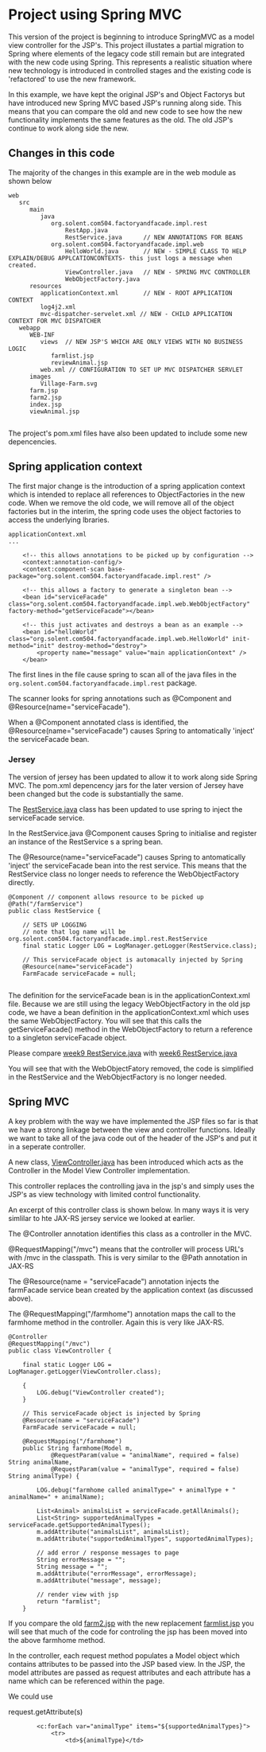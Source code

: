 
# Project using Spring MVC

This version of the project is beginning to introduce SpringMVC as a model view controller for the JSP's.
This project illustates a partial migration to Spring where elements of the legacy code still remain but are integrated with the new code using Spring.
This represents a realistic situation where new technology is introduced in controlled stages and the existing code is 'refactored' to use the new framework.

In this example, we have kept the original JSP's and Object Factorys but have introduced new Spring MVC based JSP's running along side. 
This means that you can compare the old and new code to see how the new functionality implements the same features as the old.
The old JSP's continue to work along side the new.

## Changes in this code

The majority of the changes in this example are in the web module as shown below 
```
web
   src
      main
         java
            org.solent.com504.factoryandfacade.impl.rest
                RestApp.java
                RestService.java      // NEW ANNOTATIONS FOR BEANS
            org.solent.com504.factoryandfacade.impl.web
                HelloWorld.java       // NEW - SIMPLE CLASS TO HELP EXPLAIN/DEBUG APPLCATIONCONTEXTS- this just logs a message when created.
                ViewController.java   // NEW - SPRING MVC CONTROLLER
                WebObjectFactory.java
      resources
         applicationContext.xml       // NEW - ROOT APPLICATION CONTEXT
         log4j2.xml
         mvc-dispatcher-servelet.xml // NEW - CHILD APPLICATION CONTEXT FOR MVC DISPATCHER
   webapp
      WEB-INF
         views  // NEW JSP'S WHICH ARE ONLY VIEWS WITH NO BUSINESS LOGIC
            farmlist.jsp
            reviewAnimal.jsp
         web.xml // CONFIGURATION TO SET UP MVC DISPATCHER SERVLET
      images
         Village-Farm.svg
      farm.jsp
      farm2.jsp
      index.jsp
      viewAnimal.jsp


```
The project's pom.xml files have also been updated to include some new depencencies.

## Spring application context

The first major change is the introduction of a spring application context which is intended to replace all references to ObjectFactories in the new code. 
When we remove the old code, we will remove all of the object factories but in the interim, the spring code uses the object factories to access the underlying lbraries.

```
applicationContext.xml
...

    <!-- this allows annotations to be picked up by configuration -->
    <context:annotation-config/>
    <context:component-scan base-package="org.solent.com504.factoryandfacade.impl.rest" />
     
    <!-- this allows a factory to generate a singleton bean -->
    <bean id="serviceFacade" class="org.solent.com504.factoryandfacade.impl.web.WebObjectFactory" factory-method="getServiceFacade"></bean> 
     
    <!-- this just activates and destroys a bean as an example -->
    <bean id="helloWorld" class="org.solent.com504.factoryandfacade.impl.web.HelloWorld" init-method="init" destroy-method="destroy">
        <property name="message" value="main applicationContext" />
    </bean>
```
The first lines in the file cause spring to scan all of the java files in the ```org.solent.com504.factoryandfacade.impl.rest``` package.

The scanner looks for spring annotations such as @Component and @Resource(name="serviceFacade").

When a @Component annotated class is identified, the @Resource(name="serviceFacade") causes Spring to antomatically 'inject' the serviceFacade bean.

### Jersey
The version of jersey has been updated to allow it to work along side Spring MVC. 
The pom.xml depencency jars for the later version of Jersey have been changed but the code is substantially the same.

The [RestService.java](../../week9/webfacadeexample2-spring/web/src/main/java/org/solent/com504/factoryandfacade/impl/rest/RestService.java ) 
class has been updated to use spring to inject the serviceFacade service.

In the RestService.java @Component causes Spring to initialise and register an instance of the RestService s a spring bean.

The @Resource(name="serviceFacade") causes Spring to antomatically 'inject' the serviceFacade bean into the rest service. This means that the RestService class no longer needs to reference the WebObjectFactory directly.

```
@Component // component allows resource to be picked up
@Path("/farmService")
public class RestService {

    // SETS UP LOGGING 
    // note that log name will be org.solent.com504.factoryandfacade.impl.rest.RestService
    final static Logger LOG = LogManager.getLogger(RestService.class);

    // This serviceFacade object is automacally injected by Spring
    @Resource(name="serviceFacade")
    FarmFacade serviceFacade = null;   
    
```

The definition for the serviceFacade bean is in the applicationContext.xml file.
Because we are still using the legacy WebObjectFactory in the old jsp code, we have a bean definition in the applicationContext.xml which uses the same WebObjectFactory. You will see that this calls the getServiceFacade() method in the WebObjectFactory to return a reference to a singleton serviceFacade object.

Please compare 
[week9 RestService.java](../../week9/webfacadeexample2-spring/web/src/main/java/org/solent/com504/factoryandfacade/impl/rest/RestService.java ) 
with 
[week6 RestService.java](../../week6/webfacadeexample2/web/src/main/java/org/solent/com504/factoryandfacade/impl/rest/RestService.java ) 

You will see that with the WebObjectFatory removed, the code is simplified in the RestService and the WebObjectFactory is no longer needed.

## Spring MVC
A key problem with the way we have implemented the JSP files so far is that we have a strong linkage between the view and controller functions. 
Ideally we want to take all of the java code out of the header of the JSP's and put it in a seperate controller.

A new class, [ViewController.java](../../week9/webfacadeexample2-spring/web/src/main/java/org/solent/com504/factoryandfacade/impl/web/ViewController.java ) has been introduced which acts as the Controller in the Model View Controller implementation.

This controller replaces the controlling java in the jsp's and simply uses the JSP's as view technology with limited control functionality.

An excerpt of this controller class is shown below. In many ways it is very simlilar to hte JAX-RS jersey service we looked at earlier.

The @Controller annotation identifies this class as a controller in the MVC.

@RequestMapping("/mvc") means that the controller will process URL's with /mvc in the classpath.
This is very similar to the @Path annotation in JAX-RS

The @Resource(name = "serviceFacade") annotation injects the farmFacade service bean created by the application context (as discussed above).

The @RequestMapping("/farmhome") annotation maps the call to the farmhome method in the controller. Again this is very like JAX-RS.

```
@Controller
@RequestMapping("/mvc")
public class ViewController {

    final static Logger LOG = LogManager.getLogger(ViewController.class);

    {
        LOG.debug("ViewController created");
    }

    // This serviceFacade object is injected by Spring
    @Resource(name = "serviceFacade")
    FarmFacade serviceFacade = null;

    @RequestMapping("/farmhome")
    public String farmhome(Model m,
            @RequestParam(value = "animalName", required = false) String animalName,
            @RequestParam(value = "animalType", required = false) String animalType) {

        LOG.debug("farmhome called animalType=" + animalType + " animalName=" + animalName);

        List<Animal> animalsList = serviceFacade.getAllAnimals();
        List<String> supportedAnimalTypes = serviceFacade.getSupportedAnimalTypes();
        m.addAttribute("animalsList", animalsList);
        m.addAttribute("supportedAnimalTypes", supportedAnimalTypes);

        // add error / response messages to page
        String errorMessage = "";
        String message = "";
        m.addAttribute("errorMessage", errorMessage);
        m.addAttribute("message", message);

        // render view with jsp
        return "farmlist";
    }
```
If you compare the old 
[farm2.jsp](../../week9/webfacadeexample2-spring/web/src/main/webapp/farm2.jsp ) 
with the new replacement
[farmlist.jsp](../../week9/webfacadeexample2-spring/web/src/main/webapp/WEB-INF/views/farmlist.jsp ) 
you will see that much of the code for controling the jsp has been moved into the above farmhome method.

In the controller, each request method populates a Model object which contains attributes to be passed into the JSP based view.
In the JSP, the model attributes are passed as request attributes and each attribute has a name which can be referenced within the page.

We could use

request.getAttribute(s)

            <c:forEach var="animalType" items="${supportedAnimalTypes}">
                <tr>
                    <td>${animalType}</td>









